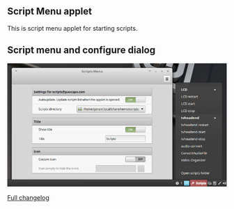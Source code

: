 ## Script Menu applet

This is script menu applet for starting scripts.

## Script menu and configure dialog

![Script menu and configure dialog](https://github.com/linuxmint/cinnamon-spices-applets/raw/master/scripts%40paucapo.com/screenshot.png
"Script menu and configure dialog")

[Full changelog](https://github.com/linuxmint/cinnamon-spices-applets/blob/master/scripts%40paucapo.com/CHANGELOG.md)
